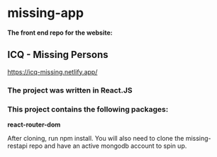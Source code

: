 # missing-app

**The front end repo for the website:**

## ICQ - Missing Persons

https://icq-missing.netlify.app/


### The project was written in React.JS

### This project contains the following packages:

**react-router-dom**

After cloning, run npm install. You will also need to clone the missing-restapi repo and have an active mongodb account to spin up.
